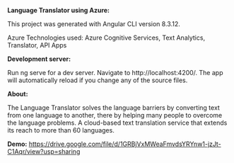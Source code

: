 **Language Translator using Azure:**

This project was generated with Angular CLI version 8.3.12.

Azure Technologies used:
Azure Cognitive Services, Text Analytics, Translator, API Apps

**Development server:**

Run ng serve for a dev server. Navigate to http://localhost:4200/. The app will automatically reload if you change any of the source files.

**About:**

The Language Translator solves the language barriers by converting text from one language to another, there by helping many people to overcome the language problems.
A cloud-based text translation service that extends its reach to more than 60 languages.

**Demo:**
https://drive.google.com/file/d/1GRBjVxMWeaFmvdsYRYnw1-jzJt-C1Aqr/view?usp=sharing
